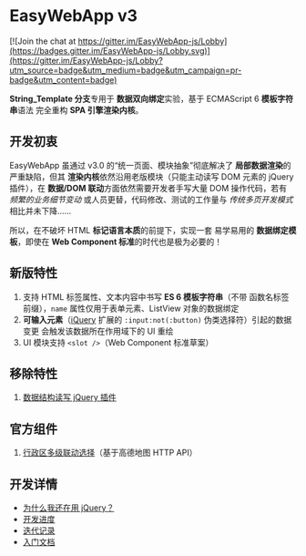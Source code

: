 # EasyWebApp v3

[![Join the chat at https://gitter.im/EasyWebApp-js/Lobby](https://badges.gitter.im/EasyWebApp-js/Lobby.svg)](https://gitter.im/EasyWebApp-js/Lobby?utm_source=badge&utm_medium=badge&utm_campaign=pr-badge&utm_content=badge)


**String_Template 分支**专用于 **数据双向绑定**实验，基于 ECMAScript 6 **模板字符串**语法 完全重构 **SPA 引擎渲染内核**。


## 开发初衷

EasyWebApp 虽通过 v3.0 的“统一页面、模块抽象”彻底解决了 **局部数据渲染**的严重缺陷，但其 **渲染内核**依然沿用老版模块（只能主动读写 DOM 元素的 jQuery 插件），在 **数据/DOM 联动**方面依然需要开发者手写大量 DOM 操作代码，若有 *频繁的业务细节变动* 或人员更替，代码修改、测试的工作量与 *传统多页开发模式*相比并未下降……

所以，在不破坏 HTML **标记语言本质**的前提下，实现一套 易学易用的 **数据绑定模板**，即使在 **Web Component 标准**的时代也是极为必要的！


## 新版特性

 1. 支持 HTML 标签属性、文本内容中书写 **ES 6 模板字符串**（不带 函数名标签前缀），`name` 属性仅用于表单元素、ListView 对象的数据绑定
 2. **可输入元素**（[iQuery](//git.oschina.net/Tech_Query/iQuery) 扩展的 `:input:not(:button)` 伪类选择符）引起的数据变更 会触发该数据所在作用域下的 UI 重绘
 3. UI 模块支持 `<slot />`（Web Component 标准草案）


## 移除特性

 1. [数据结构读写 jQuery 插件](//git.oschina.net/Tech_Query/EasyWebApp/blob/Component/source/ViewDataIO.js#L38)


## 官方组件

 1. [行政区多级联动选择](//git.oschina.net/Tech_Query/EasyWebApp/blob/String_Template/component/Admin_District.html)（基于高德地图 HTTP API）


## 开发详情

 - [为什么我还在用 jQuery？](jQueryLove.md)
 - [开发进度](//git.oschina.net/Tech_Query/EasyWebApp/milestones/2)
 - [迭代记录](//git.oschina.net/Tech_Query/EasyWebApp/commits/String_Template)
 - [入门文档](//git.oschina.net/Tech_Query/EasyWebApp/blob/String_Template/docs/index.md)